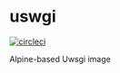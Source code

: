 # uswgi

[![circleci][circleci]](https://circleci.com/gh/vektorcloud/uwsgi)

Alpine-based Uwsgi image

[circleci]: https://img.shields.io/circleci/build/gh/vektorcloud/uwsgi?color=1dd6c9&logo=CircleCI&logoColor=1dd6c9&style=for-the-badge "uwsgi"

